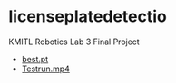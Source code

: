 # licenseplatedetectio
KMITL Robotics Lab 3 Final Project
- [best.pt](https://drive.google.com/file/d/1Hu9AUnyitQUZj5V9SLJfDnWroUx51RR8/view?usp=sharing)
- [Testrun.mp4](https://kmitlthailand-my.sharepoint.com/:v:/g/personal/64110092_kmitl_ac_th/EQ6txxjHYd9GrTv9N4hyB9sBdGJochQPHCjsafOiGl1TFA?e=gYAt6T)
